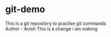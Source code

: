# git-demo
This is a git repository to practise git commands 
</br>
Author - Anish
This is a change i am making 

